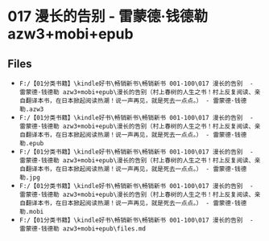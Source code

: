 # 017 漫长的告别  - 雷蒙德·钱德勒 azw3+mobi+epub

## Files

- `F:/【01分类书籍】\kindle好书\畅销新书\畅销新书 001-100\017 漫长的告别  - 雷蒙德·钱德勒 azw3+mobi+epub\漫长的告别（村上春树的人生之书！村上反复阅读、亲自翻译本书，在日本掀起阅读热潮！说一声再见，就是死去一点点。） - 雷蒙德·钱德勒.azw3`
- `F:/【01分类书籍】\kindle好书\畅销新书\畅销新书 001-100\017 漫长的告别  - 雷蒙德·钱德勒 azw3+mobi+epub\漫长的告别（村上春树的人生之书！村上反复阅读、亲自翻译本书，在日本掀起阅读热潮！说一声再见，就是死去一点点。） - 雷蒙德·钱德勒.epub`
- `F:/【01分类书籍】\kindle好书\畅销新书\畅销新书 001-100\017 漫长的告别  - 雷蒙德·钱德勒 azw3+mobi+epub\漫长的告别（村上春树的人生之书！村上反复阅读、亲自翻译本书，在日本掀起阅读热潮！说一声再见，就是死去一点点。） - 雷蒙德·钱德勒.jpg`
- `F:/【01分类书籍】\kindle好书\畅销新书\畅销新书 001-100\017 漫长的告别  - 雷蒙德·钱德勒 azw3+mobi+epub\漫长的告别（村上春树的人生之书！村上反复阅读、亲自翻译本书，在日本掀起阅读热潮！说一声再见，就是死去一点点。） - 雷蒙德·钱德勒.mobi`
- `F:/【01分类书籍】\kindle好书\畅销新书\畅销新书 001-100\017 漫长的告别  - 雷蒙德·钱德勒 azw3+mobi+epub\files.md`
